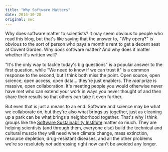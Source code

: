 ```yaml
---
title: "Why Software Matters"
date: 2014-10-28
original: swc
---
```

<p>
  Why does software matter to scientists?
  It may seem obvious to people who read this blog,
  but that's like saying that the answer to, "Why opera?"
  is obvious to the sort of person who pays a month's rent to get a decent seat at Covent Garden.
  Why <em>does</em> software matter?
  And why does it matter whether it's written well?
</p>
<p>
  "It's the only way to tackle today's big questions" is a popular answer to the first question,
  while "We need to know if we can trust it" is a common response to the second,
  but I think both miss the point.
  Open source, open science, open access, open data… they're just enablers.
  The <em>real</em> prize is massive, open collaboration.
  It's meeting people you would otherwise never have met
  who can extend your work in ways you never thought of
  and then share their results so that others can take it even further.
</p>
<p>
  But even that is just a means to an end.
  Software and science may be what we collaborate on,
  but they're also what brings us together,
  just as cleaning up a park can be what brings a neighborhood together.
  That's why I think groups like the <a href="http://www.software.ac.uk">Software Sustainability Institute</a> matter so much.
  They are helping scientists (and through them, everyone else)
  build the technical and cultural muscle they will need
  when climate change, mass extinction, resource depletion, drug-resistant diseases,
  and all the other problems we're so resolutely <em>not</em> addressing right now
  can't be avoided any longer.
</p>
